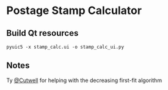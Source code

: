 # Postage Stamp Calculator

## Build Qt resources

`pyuic5 -x stamp_calc.ui -o stamp_calc_ui.py`

## Notes

Ty [@Cutwell](https://github.com/cutwell) for helping with the decreasing first-fit algorithm
